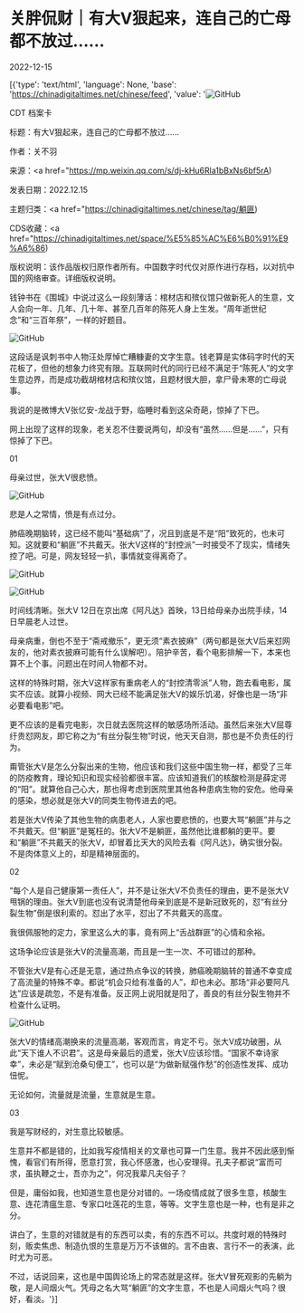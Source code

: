 # 关胖侃财｜有大V狠起来，连自己的亡母都不放过……

2022-12-15

[{'type': 'text/html', 'language': None, 'base': 'https://chinadigitaltimes.net/chinese/feed', 'value': '![GitHub](https://chinadigitaltimes.net/chinese/files/2022/12/image-1671102340090-768x384.png)

CDT 档案卡

标题：有大V狠起来，连自己的亡母都不放过……

作者：关不羽

来源：<a href="https://mp.weixin.qq.com/s/dj-kHu6Rla1bBxNs6bf5rA)

发表日期：2022.12.15

主题归类：<a href="https://chinadigitaltimes.net/chinese/tag/躺匪)

CDS收藏：<a href="https://chinadigitaltimes.net/space/%E5%85%AC%E6%B0%91%E9%A6%86)

版权说明：该作品版权归原作者所有。中国数字时代仅对原作进行存档，以对抗中国的网络审查。详细版权说明。





钱钟书在《围城》中说过这么一段刻薄话：棺材店和殡仪馆只做新死人的生意，文人会向一年、几年、几十年、甚至几百年的陈死人身上生发。“周年逝世纪念”和“三百年祭”，一样的好题目。

![GitHub](https://chinadigitaltimes.net/chinese/files/2022/12/image-1671102340090.png)

这段话是讽刺书中人物汪处厚悼亡糟糠妻的文字生意。钱老算是实体码字时代的天花板了，但他的想象力终究有限。互联网时代的同行已经不满足于“陈死人”的文字生意边界，而是成功截胡棺材店和殡仪馆，且题材很大胆，拿尸骨未寒的亡母说事。

我说的是微博大V张忆安-龙战于野，临睡时看到这朵奇葩，惊掉了下巴。

网上出现了这样的现象，老关忍不住要说两句，却没有“虽然……但是……”，只有惊掉了下巴。

01

母亲过世，张大V很悲愤。

![GitHub](https://chinadigitaltimes.net/chinese/files/2022/12/post-690898-639afffcd3fa9.)

悲是人之常情，愤是有点过分。

肺癌晚期脑转，这已经不能叫“基础病”了，况且到底是不是“阳”致死的，也未可知。这就要和“躺匪”不共戴天。张大V这样的“封控派”一时接受不了现实，情绪失控了吧。可是，网友轻轻一扒，事情就变得离奇了。

![GitHub](https://chinadigitaltimes.net/chinese/files/2022/12/post-690898-639afffcde7a4.)

![GitHub](https://chinadigitaltimes.net/chinese/files/2022/12/post-690898-639afffce6d9c.)

时间线清晰。张大V 12日在京出席《阿凡达》首映，13日给母亲办出院手续，14日早晨老人过世。

母亲病重，倒也不至于“斋戒撤乐”，更无须“素衣披麻”（两句都是张大V后来怼网友的，他对素衣披麻可能有什么误解吧）。陪护辛苦，看个电影排解一下，本来也算不上个事。问题出在时间人物都不对。

这样的特殊时期，张大V这样家有重病老人的“封控清零派”人物，跑去看电影，属实不应该。就算小视频、网大已经不能满足张大V的娱乐饥渴，好像也是一场“非必要看电影”吧。

更不应该的是看完电影，次日就去医院这样的敏感场所活动。虽然后来张大V屈尊纡贵怼网友，即它称之为“有丝分裂生物”时说，他天天自测，那也是不负责任的行为。

甭管张大V是怎么分裂出来的生物，他应该和我们这些中国生物一样，都受了三年的防疫教育，理论知识和现实经验都很丰富。应该知道我们的核酸检测是薛定谔的“阳”。就算他自己心大，那也得考虑到医院里其他各种患病生物的安危。他母亲的感染，想必就是张大V的同类生物传进去的吧。

若是张大V传染了其他生物的病患老人，人家也要悲愤的，也要大骂“躺匪”并与之不共戴天。但“躺匪”是冤枉的。张大V不是躺匪，虽然他比谁都躺的更平。要和“躺匪”不共戴天的张大V，却冒着比天大的风险去看《阿凡达》，确实很分裂。不是肉体意义上的，却是精神层面的。

02

“每个人是自己健康第一责任人”，并不是让张大V不负责任的理由，更不是张大V甩锅的理由。张大V到底也没有说清楚他母亲到底是不是新冠致死的，怼“有丝分裂生物”倒是很利索的。怼出了水平，怼出了不共戴天的高度。

我很佩服牠的定力，家里这么大的事，竟有网上“舌战群匪”的心情和余裕。

这场争论应该是张大V的流量高潮，而且是一生一次、不可错过的那种。

不管张大V是有心还是无意，通过热点争议的转换，肺癌晚期脑转的普通不幸变成了高流量的特殊不幸。都说“机会只给有准备的人”，却也未必。那场“非必要阿凡达”应该是疏忽，不是有准备。反正网上说阳就是阳了，善良的有丝分裂生物并不检查什么证明。

![GitHub](https://chinadigitaltimes.net/chinese/files/2022/12/post-690898-639afffcef10d.)

张大V的情绪高潮换来的流量高潮，客观而言，肯定不亏。张大V成功破圈，从此“天下谁人不识君”。这是母亲最后的遗爱，张大V应该珍惜。“国家不幸诗家幸”，未必是“赋到沧桑句便工”，也可以是“为做新赋强作愁”的创造性发挥、成功忸怩。

无论如何，流量就是流量，生意就是生意。

03

我是写财经的，对生意比较敏感。

生意并不都是错的，比如我写疫情相关的文章也可算一门生意。我并不因此感到惭愧，看官们有所得，愿意打赏，我心怀感激，也心安理得。孔夫子都说“富而可求，虽执鞭之士，吾亦为之”，何况我辈凡夫俗子？

但是，庸俗如我，也知道生意也是分对错的。一场疫情成就了很多生意，核酸生意、连花清瘟生意、专家口吐莲花的生意，等等。文字生意也是一种，也有是非之分。

讲白了，生意的对错就是有的东西可以卖，有的东西不可以。共度时艰的特殊时刻，贩卖焦虑、制造仇恨的生意是万万不该做的。言不由衷、言行不一的表演，此时尤为可恶。

不过，话说回来，这也是中国舆论场上的常态就是这样。张大V冒死观影的先躺为敬，是人间烟火气。凭母之名大骂“躺匪”的文字生意，不也是人间烟火气吗？很好，看淡。'}]